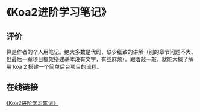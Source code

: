 # 《Koa2进阶学习笔记》

## 评价

算是作者的个人用笔记。绝大多数是代码，缺少细致的讲解（别的章节问题不大，但最后一章项目框架搭建基本没有文字，有些麻烦）。跟着敲一敲，就能大概了解用 koa 2 搭建一个简单后台项目的流程。

## 在线链接

[《Koa2进阶学习笔记》](https://chenshenhai.github.io/koa2-note/)
